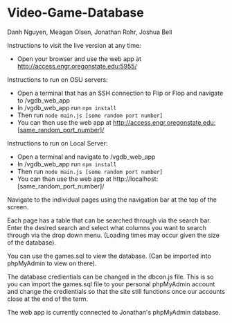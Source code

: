 # Video-Game-Database

Danh Nguyen, Meagan Olsen, Jonathan Rohr, Joshua Bell

Instructions to visit the live version at any time:
- Open your browser and use the web app at http://access.engr.oregonstate.edu:5955/

Instructions to run on OSU servers:
- Open a terminal that has an SSH connection to Flip or Flop and navigate to /vgdb_web_app
- In /vgdb_web_app run `npm install`
- Then run `node main.js [some random port number]`
- You can then use the web app at http://access.engr.oregonstate.edu:[same_random_port_number]/

Instructions to run on Local Server:
- Open a terminal and navigate to /vgdb_web_app
- In /vgdb_web_app run `npm install`
- Then run `node main.js [some random port number]`
- You can then use the web app at http://localhost:[same_random_port_number]/

Navigate to the individual pages using the navigation bar at the top of the screen.

Each page has a table that can be searched through via the search bar. Enter the desired search and select what columns you want to search through via the drop down menu. (Loading times may occur given the size of the database).

You can use the games.sql to view the database. (Can be imported into phpMyAdmin to view on there).

The database credientials can be changed in the dbcon.js file. This is so you can import the games.sql file to your personal phpMyAdmin account and change the credientials so that the site still functions once our accounts close at the end of the term.

The web app is currently connected to Jonathan's phpMyAdmin database.
